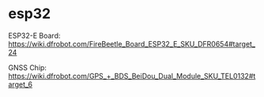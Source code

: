 # esp32

ESP32-E Board:
https://wiki.dfrobot.com/FireBeetle_Board_ESP32_E_SKU_DFR0654#target_24

GNSS Chip:
https://wiki.dfrobot.com/GPS_+_BDS_BeiDou_Dual_Module_SKU_TEL0132#target_6